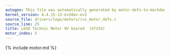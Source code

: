 ```yaml
---
autogen: This file was automatically generated by motor-defs-to-markdown.py
kernel_version: 4.4.15-13-ev3dev-ev3
source_file: drivers/lego/motors/rcx_motor_defs.c
source_line: 25
title: LEGO Technic Motor 9V Geared  (47154)
motor_index: 5
---
```


{% include motor.md %}
